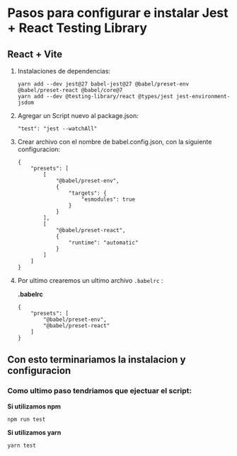 # Pasos para configurar e instalar Jest + React Testing Library
## React + Vite

1. Instalaciones de dependencias:
    ```
    yarn add --dev jest@27 babel-jest@27 @babel/preset-env @babel/preset-react @babel/core@7
    yarn add --dev @testing-library/react @types/jest jest-environment-jsdom
    ```

2. Agregar un Script nuevo al package.json:
    ```
    "test": "jest --watchAll"
    ```

3. Crear archivo con el nombre de babel.config.json, con la siguiente configuracion:
    ```
    {
        "presets": [
            [
                "@babel/preset-env",
                {
                    "targets": {
                        "esmodules": true
                    }
                }
            ],
            [
                "@babel/preset-react",
                {
                    "runtime": "automatic"
                }
            ]
        ]
    }
    ```

4. Por ultimo crearemos un ultimo archivo  ```.babelrc``` :

    __.babelrc__
    ```
    {
        "presets": [
            "@babel/preset-env",
            "@babel/preset-react"
        ]
    }
    ```

## Con esto terminariamos la instalacion y configuracion
### Como ultimo paso tendriamos que ejectuar el script:

__Si utilizamos npm__
```
npm run test
```

__Si utilizamos yarn__
```
yarn test
```
